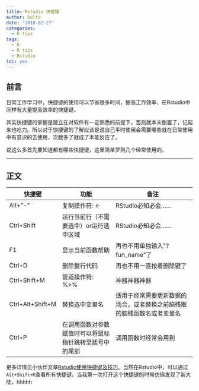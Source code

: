 ```yaml
---
title: Rstudio 快捷键
author: Delta
date: '2018-02-27'
categories:
  - R tips
tags:
  - R
  - R tips
  - Rstudio
toc: yes
---
```


## 前言

日常工作学习中，快捷键的使用可以节省很多时间，提高工作效率，在Rstudio中同样有大量提高效率的快捷键。

其实快捷键的掌握是建立在对软件有一定熟悉的前提下，否则就本末倒置了，记起来也吃力。所以对于快捷键的了解应该是说自己平时使用会需要哪些就在日常使用中有意识的去使用，次数多了就成了本能反应了。

说这么多首先要知道都有哪些快捷键，这里简单罗列几个经常使用的。

***

<!-- more-->

## 正文

| 快捷键 | 功能 | 备注 |
| -------- | -------- | -------- |
| Alt+"-" | 复制操作符: <- | RStudio必知必会…… |
| Ctrl+Shift| 运行当前行（不需要选中）or运行选中区域    | RStudio必知必会…… |
| F1 | 显示当前函数帮助  | 再也不用单独输入"?fun_name"了 |
| Ctrl+D | 删除整行代码 | 再也不用一直按着删除键了 |
| Ctrl+Shift+M | 管道操作符: %>% | 神器神器神器 |
| Ctrl+Alt+Shift+M | 替换选中变量名 | 适用于经常需要更新数据的场合，或者替换之前脑残取的脑残函数名或者变量名 |
| Ctrl+P | 在调用函数对参数赋值时可以将鼠标指针跳转至括号中的尾部 | 调用函数时经常会用到 |


更多详情见小伙伴文章[Rstudio使用快捷键及技巧](http://afarx.com/2018/02/26/Rstudio/)。当然在Rstudio中，可以通过`Alt+Shift+K`查看所有快捷键。当我第一次打开这个快捷键的时候仿佛发现了新大陆，hhhhh